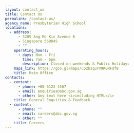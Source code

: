 ```yaml
---
layout: contact_us
title: Contact Us
permalink: /contact-us/
agency_name: Presbyterian High School
locations:
  - address:
      - 5209 Ang Mo Kio Avenue 6
      - Singapore 569845
      - ""
    operating_hours:
      - days: Mon - Fri
        time: 7am - 5pm
        description: Closed on weekends & Public Holidays
    maps_link: https://goo.gl/maps/up2bzquYV9KGRFdf8
    title: Main Office
contacts:
  - content:
      - phone: +65 6123 4567
      - email: enquiries@abc.gov.sg
      - other: Any text here <i>including HTML</i>
    title: General Enquiries & Feedback
  - content:
      - phone: ""
      - email: careers@abc.gov.sg
      - other: ""
    title: Careers
---
```

